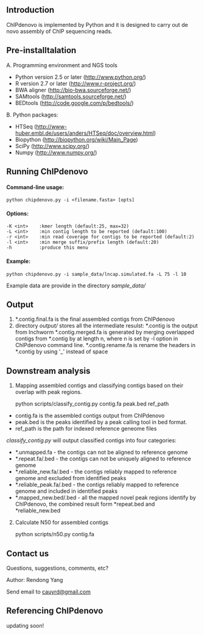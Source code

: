 Introduction
------------
ChIPdenovo is implemented by Python and it is designed to carry out de novo assembly of ChIP sequencing reads.

Pre-installtalation
-------------------
A. Programming environment and NGS tools

* Python version 2.5 or later (http://www.python.org/)
* R version 2.7 or later (http://www.r-project.org/)
* BWA aligner (http://bio-bwa.sourceforge.net/)
* SAMtools (http://samtools.sourceforge.net/)
* BEDtools (http://code.google.com/p/bedtools/)

B. Python packages:

* HTSeq (http://www-huber.embl.de/users/anders/HTSeq/doc/overview.html)
* Biopython (http://biopython.org/wiki/Main_Page)
* SciPy (http://www.scipy.org/)
* Numpy (http://www.numpy.org/)

Running ChIPdenovo
------------------
#### Command-line usage:
    python chipdenovo.py -i <filename.fasta> [opts]
#### Options:
	-K <int>    :kmer length (default:25, max=32)
	-L <int>    :min contig length to be reported (default:100)
 	-r <int>    :min read coverage for contigs to be reported (default:2)
 	-l <int>    :min merge suffix/prefix length (default:20)
 	-h          :produce this menu
#### Example:
    python chipdenovo.py -i sample_data/lncap.simulated.fa -L 75 -l 10
Example data are provide in the directory *sample_data/*

Output
------
1. *.contig.final.fa is the final assembled contigs from ChIPdenovo
2.  directory *output/* stores all the intermediate resulst:
 *.contig is the output from Inchworm
 *.contig.merged.fa is generated by merging overlapped contigs from *.contig by at length n, where n is set by -l option in ChIPdenovo command line.
 *.contig.rename.fa is rename the headers in *.contig by using '_' instead of space

Downstream analysis
-------------------
1. Mapping assembled contigs and classifying contigs based on their overlap with peak regions. 

    python scripts/classify_contig.py contig.fa peak.bed ref_path
    
* contig.fa is the assembled contigs output from ChIPdenovo
* peak.bed is the peaks identified by a peak calling tool in bed format.
* ref_path is the path for indexed reference geneome files

*classify_contig.py* will output classified contigs into four categories:

* *.unmapped.fa - the contigs can not be aligned to reference genome
* *.repeat.fa/.bed - the contigs can not be uniquely aligned to reference genome
* *.reliable_new.fa/.bed - the contigs reliably mapped to reference genome and excluded from identified peaks
* *.reliable_peak.fa/.bed - the contigs reliably mapped to reference genome and included in identified peaks
* *.mapped_new.bed/.bed - all the mapped novel peak regions identify by ChIPdenovo, the combined result form *repeat.bed and *reliable_new.bed

2. Calculate N50 for assembled contigs

    python scripts/n50.py contig.fa

Contact us
----------
Questions, suggestions, comments, etc?

Author: Rendong Yang

Send email to cauyrd@gmail.com

Referencing ChIPdenovo
----------------------
updating soon!
